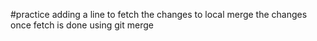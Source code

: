 #practice
adding a line to fetch the changes to local
merge the changes once fetch is done using git merge
